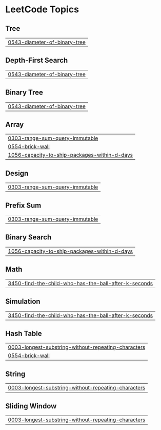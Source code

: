 

<!---LeetCode Topics Start-->
# LeetCode Topics
## Tree
|  |
| ------- |
| [0543-diameter-of-binary-tree](https://github.com/pradeep-giri/leetcode-solutions/tree/master/0543-diameter-of-binary-tree) |
## Depth-First Search
|  |
| ------- |
| [0543-diameter-of-binary-tree](https://github.com/pradeep-giri/leetcode-solutions/tree/master/0543-diameter-of-binary-tree) |
## Binary Tree
|  |
| ------- |
| [0543-diameter-of-binary-tree](https://github.com/pradeep-giri/leetcode-solutions/tree/master/0543-diameter-of-binary-tree) |
## Array
|  |
| ------- |
| [0303-range-sum-query-immutable](https://github.com/pradeep-giri/leetcode-solutions/tree/master/0303-range-sum-query-immutable) |
| [0554-brick-wall](https://github.com/pradeep-giri/leetcode-solutions/tree/master/0554-brick-wall) |
| [1056-capacity-to-ship-packages-within-d-days](https://github.com/pradeep-giri/leetcode-solutions/tree/master/1056-capacity-to-ship-packages-within-d-days) |
## Design
|  |
| ------- |
| [0303-range-sum-query-immutable](https://github.com/pradeep-giri/leetcode-solutions/tree/master/0303-range-sum-query-immutable) |
## Prefix Sum
|  |
| ------- |
| [0303-range-sum-query-immutable](https://github.com/pradeep-giri/leetcode-solutions/tree/master/0303-range-sum-query-immutable) |
## Binary Search
|  |
| ------- |
| [1056-capacity-to-ship-packages-within-d-days](https://github.com/pradeep-giri/leetcode-solutions/tree/master/1056-capacity-to-ship-packages-within-d-days) |
## Math
|  |
| ------- |
| [3450-find-the-child-who-has-the-ball-after-k-seconds](https://github.com/pradeep-giri/leetcode-solutions/tree/master/3450-find-the-child-who-has-the-ball-after-k-seconds) |
## Simulation
|  |
| ------- |
| [3450-find-the-child-who-has-the-ball-after-k-seconds](https://github.com/pradeep-giri/leetcode-solutions/tree/master/3450-find-the-child-who-has-the-ball-after-k-seconds) |
## Hash Table
|  |
| ------- |
| [0003-longest-substring-without-repeating-characters](https://github.com/pradeep-giri/leetcode-solutions/tree/master/0003-longest-substring-without-repeating-characters) |
| [0554-brick-wall](https://github.com/pradeep-giri/leetcode-solutions/tree/master/0554-brick-wall) |
## String
|  |
| ------- |
| [0003-longest-substring-without-repeating-characters](https://github.com/pradeep-giri/leetcode-solutions/tree/master/0003-longest-substring-without-repeating-characters) |
## Sliding Window
|  |
| ------- |
| [0003-longest-substring-without-repeating-characters](https://github.com/pradeep-giri/leetcode-solutions/tree/master/0003-longest-substring-without-repeating-characters) |
<!---LeetCode Topics End-->
